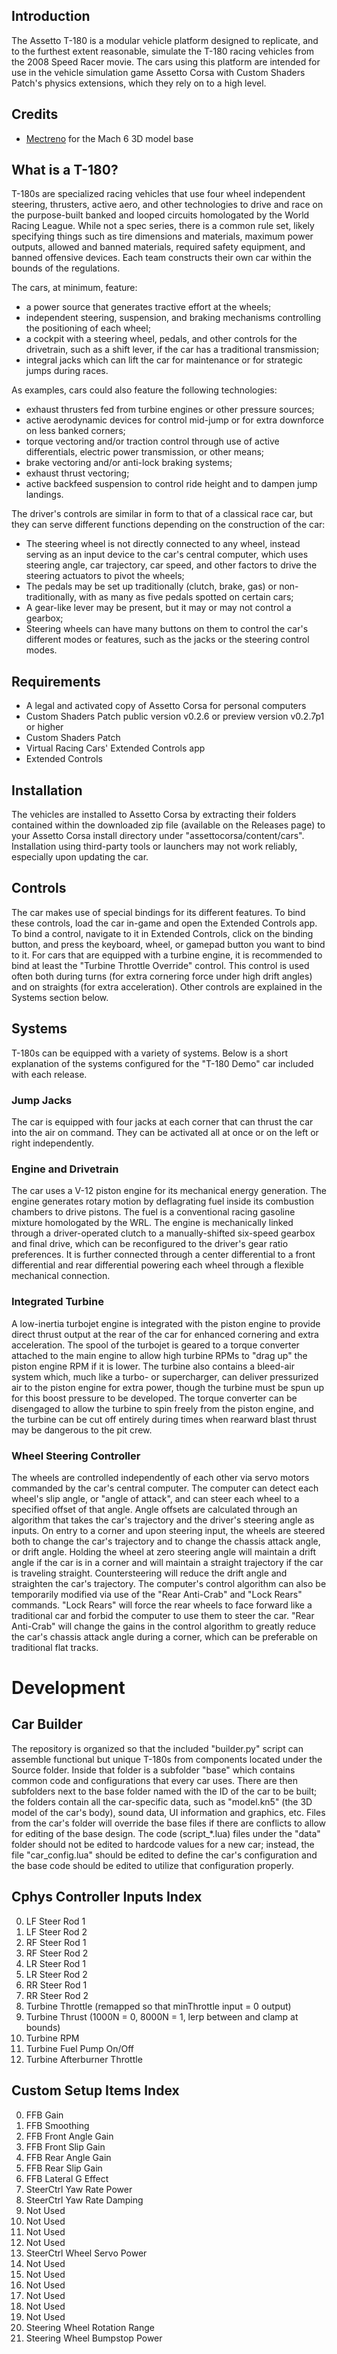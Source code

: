 ## Introduction
The Assetto T-180 is a modular vehicle platform designed to replicate, and to the furthest extent reasonable, simulate the T-180 racing vehicles from the 2008 Speed Racer movie. The cars using this platform are intended for use in the vehicle simulation game Assetto Corsa with Custom Shaders Patch's physics extensions, which they rely on to a high level.

## Credits
- [Mectreno](https://sketchfab.com/Mectren0) for the Mach 6 3D model base

## What is a T-180?
T-180s are specialized racing vehicles that use four wheel independent steering, thrusters, active aero, and other technologies to drive and race on the purpose-built banked and looped circuits homologated by the World Racing League. While not a spec series, there is a common rule set, likely specifying things such as tire dimensions and materials, maximum power outputs, allowed and banned materials, required safety equipment, and banned offensive devices. Each team constructs their own car within the bounds of the regulations.

The cars, at minimum, feature:
- a power source that generates tractive effort at the wheels; 
- independent steering, suspension, and braking mechanisms controlling the positioning of each wheel;
- a cockpit with a steering wheel, pedals, and other controls for the drivetrain, such as a shift lever, if the car has a traditional transmission;
- integral jacks which can lift the car for maintenance or for strategic jumps during races.

As examples, cars could also feature the following technologies:
- exhaust thrusters fed from turbine engines or other pressure sources;
- active aerodynamic devices for control mid-jump or for extra downforce on less banked corners;
- torque vectoring and/or traction control through use of active differentials, electric power transmission, or other means;
- brake vectoring and/or anti-lock braking systems;
- exhaust thrust vectoring;
- active backfeed suspension to control ride height and to dampen jump landings.

The driver's controls are similar in form to that of a classical race car, but they can serve different functions depending on the construction of the car:
- The steering wheel is not directly connected to any wheel, instead serving as an input device to the car's central computer, which uses steering angle, car trajectory, car speed, and other factors to drive the steering actuators to pivot the wheels;
- The pedals may be set up traditionally (clutch, brake, gas) or non-traditionally, with as many as five pedals spotted on certain cars;
- A gear-like lever may be present, but it may or may not control a gearbox;
- Steering wheels can have many buttons on them to control the car's different modes or features, such as the jacks or the steering control modes.

## Requirements
- A legal and activated copy of Assetto Corsa for personal computers
- Custom Shaders Patch public version v0.2.6 or preview version v0.2.7p1 or higher
- Custom Shaders Patch
- Virtual Racing Cars' Extended Controls app
- Extended Controls

## Installation
The vehicles are installed to Assetto Corsa by extracting their folders contained within the downloaded zip file (available on the Releases page) to your Assetto Corsa install directory under "assettocorsa/content/cars". Installation using third-party tools or launchers may not work reliably, especially upon updating the car.

## Controls
The car makes use of special bindings for its different features. To bind these controls, load the car in-game and open the Extended Controls app. To bind a control, navigate to it in Extended Controls, click on the binding button, and press the keyboard, wheel, or gamepad button you want to bind to it. 
For cars that are equipped with a turbine engine, it is recommended to bind at least the "Turbine Throttle Override" control. This control is used often both during turns (for extra cornering force under high drift angles) and on straights (for extra acceleration). Other controls are explained in the Systems section below.

## Systems
T-180s can be equipped with a variety of systems. Below is a short explanation of the systems configured for the "T-180 Demo" car included with each release.

### Jump Jacks
The car is equipped with four jacks at each corner that can thrust the car into the air on command. They can be activated all at once or on the left or right independently.

### Engine and Drivetrain
The car uses a V-12 piston engine for its mechanical energy generation. The engine generates rotary motion by deflagrating fuel inside its combustion chambers to drive pistons. The fuel is a conventional racing gasoline mixture homologated by the WRL. The engine is mechanically linked through a driver-operated clutch to a manually-shifted six-speed gearbox and final drive, which can be reconfigured to the driver's gear ratio preferences. It is further connected through a center differential to a front differential and rear differential powering each wheel through a flexible mechanical connection.

### Integrated Turbine
A low-inertia turbojet engine is integrated with the piston engine to provide direct thrust output at the rear of the car for enhanced cornering and extra acceleration. The spool of the turbojet is geared to a torque converter attached to the main engine to allow high turbine RPMs to "drag up" the piston engine RPM if it is lower. The turbine also contains a bleed-air system which, much like a turbo- or supercharger, can deliver pressurized air to the piston engine for extra power, though the turbine must be spun up for this boost pressure to be developed. The torque converter can be disengaged to allow the turbine to spin freely from the piston engine, and the turbine can be cut off entirely during times when rearward blast thrust may be dangerous to the pit crew.

### Wheel Steering Controller
The wheels are controlled independently of each other via servo motors commanded by the car's central computer. The computer can detect each wheel's slip angle, or "angle of attack", and can steer each wheel to a specified offset of that angle. Angle offsets are calculated through an algorithm that takes the car's trajectory and the driver's steering angle as inputs. On entry to a corner and upon steering input, the wheels are steered both to change the car's trajectory and to change the chassis attack angle, or drift angle. Holding the wheel at zero steering angle will maintain a drift angle if the car is in a corner and will maintain a straight trajectory if the car is traveling straight. Countersteering will reduce the drift angle and straighten the car's trajectory.
The computer's control algorithm can also be temporarily modified via use of the "Rear Anti-Crab" and "Lock Rears" commands. "Lock Rears" will force the rear wheels to face forward like a traditional car and forbid the computer to use them to steer the car. "Rear Anti-Crab" will change the gains in the control algorithm to greatly reduce the car's chassis attack angle during a corner, which can be preferable on traditional flat tracks.

# Development

## Car Builder
The repository is organized so that the included "builder.py" script can assemble functional but unique T-180s from components located under the Source folder. Inside that folder is a subfolder "base" which contains common code and configurations that every car uses. There are then subfolders next to the base folder named with the ID of the car to be built; the folders contain all the car-specific data, such as "model.kn5" (the 3D model of the car's body), sound data, UI information and graphics, etc. Files from the car's folder will override the base files if there are conflicts to allow for editing of the base design. The code (script_*.lua) files under the "data" folder should not be edited to hardcode values for a new car; instead, the file "car_config.lua" should be edited to define the car's configuration and the base code should be edited to utilize that configuration properly.

## Cphys Controller Inputs Index
0. LF Steer Rod 1
1. LF Steer Rod 2
2. RF Steer Rod 1
3. RF Steer Rod 2
4. LR Steer Rod 1
5. LR Steer Rod 2
6. RR Steer Rod 1
7. RR Steer Rod 2
8. Turbine Throttle (remapped so that minThrottle input = 0 output)
9. Turbine Thrust (1000N = 0, 8000N = 1, lerp between and clamp at bounds)
10. Turbine RPM
11. Turbine Fuel Pump On/Off
12. Turbine Afterburner Throttle

## Custom Setup Items Index
0. FFB Gain
1. FFB Smoothing
2. FFB Front Angle Gain
3. FFB Front Slip Gain
4. FFB Rear Angle Gain
5. FFB Rear Slip Gain
6. FFB Lateral G Effect
7. SteerCtrl Yaw Rate Power
8. SteerCtrl Yaw Rate Damping
9. Not Used
10. Not Used
11. Not Used
12. Not Used
13. SteerCtrl Wheel Servo Power
14. Not Used
15. Not Used
16. Not Used
17. Not Used
18. Not Used
19. Not Used
20. Steering Wheel Rotation Range
21. Steering Wheel Bumpstop Power

